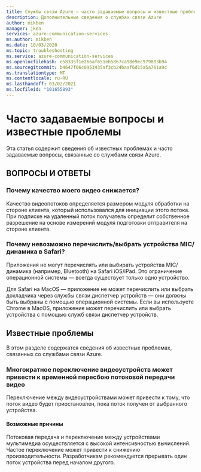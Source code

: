 ```yaml
---
title: Службы связи Azure — часто задаваемые вопросы и известные проблемы
description: Дополнительные сведения о службах связи Azure
author: mikben
manager: jken
services: azure-communication-services
ms.author: mikben
ms.date: 10/03/2020
ms.topic: troubleshooting
ms.service: azure-communication-services
ms.openlocfilehash: e58335f1e266af651eb5867ca98e9ec979803b94
ms.sourcegitcommit: b4647f06c0953435af3cb24baaf6d15a5a761a9c
ms.translationtype: MT
ms.contentlocale: ru-RU
ms.lasthandoff: 03/02/2021
ms.locfileid: "101655893"
---
```

# <a name="faq--known-issues"></a>Часто задаваемые вопросы и известные проблемы
Эта статья содержит сведения об известных проблемах и часто задаваемые вопросы, связанные со службами связи Azure.

## <a name="faq"></a>ВОПРОСЫ И ОТВЕТЫ

### <a name="why-is-the-quality-of-my-video-degraded"></a>Почему качество моего видео снижается?

Качество видеопотоков определяется размером модуля обработки на стороне клиента, который использовался для инициации этого потока. При подписке на удаленный поток получатель определит собственное разрешение на основе измерений модуля подготовки отправителя на стороне клиента.

### <a name="why-is-it-not-possible-to-enumerateselect-micspeaker-devices-on-safari"></a>Почему невозможно перечислить/выбрать устройства MIC/динамика в Safari?

Приложения не могут перечислять или выбирать устройства MIC/динамика (например, Bluetooth) на Safari iOS/iPad. Это ограничение операционной системы — всегда существует только одно устройство.

Для Safari на MacOS — приложение не может перечислить или выбрать докладчика через службы связи диспетчер устройств — они должны быть выбраны с помощью операционной системы. Если вы используете Chrome в MacOS, приложение может перечислить или выбрать устройства с помощью служб связи диспетчер устройств.

## <a name="known-issues"></a>Известные проблемы

В этом разделе содержатся сведения об известных проблемах, связанных со службами связи Azure.

### <a name="repeatedly-switching-video-devices-may-cause-video-streaming-to-temporarily-stop"></a>Многократное переключение видеоустройств может привести к временной пересбою потоковой передачи видео

Переключение между видеоустройствами может привести к тому, что поток видео будет приостановлен, пока поток получен от выбранного устройства.

#### <a name="possible-causes"></a>Возможные причины
Потоковая передача и переключение между устройствами мультимедиа осуществляется с высокой интенсивностью вычислений. Частое переключение может привести к снижению производительности. Разработчикам рекомендуется прерывать один поток устройства перед началом другого.
